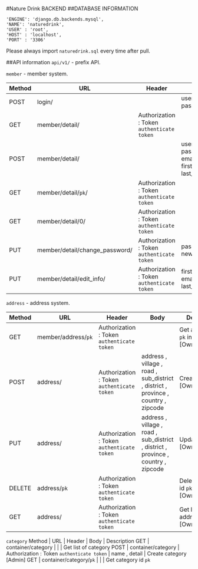 #Nature Drink BACKEND
##DATABASE INFORMATION   

  ```
  'ENGINE': 'django.db.backends.mysql',
  'NAME': 'naturedrink',
  'USER' : 'root',
  'HOST' : 'localhost',
  'PORT' : '3306'
  ```

  Please always import `naturedrink.sql` every time after pull.

##API information
  `api/v1/` - prefix API.

  `member` - member system.   

  Method | URL | Header | Body | Description
  --- | --- | --- | --- | ---
  POST | login/ |  | username , password | Login user and Get Token
  GET | member/detail/ | Authorization : Token `authenticate token` |  | Get list of member [OwnerOrAdmin]
  POST | member/detail/ |  | username , password , email , first_name , last_name | Create user
  GET | member/detail/`pk`/ | Authorization : Token `authenticate token` |  | Get user id `pk` info [OwnerOrAdmin]
  GET | member/detail/0/ | Authorization : Token `authenticate token` |  | Get current user [OwnerOrAdmin]
  PUT | member/detail/change_password/ | Authorization : Token `authenticate token` | password , new_password | Change password [OwnerOrAdmin]
  PUT | member/detail/edit_info/ | Authorization : Token `authenticate token` | first_name , email , last_name | Edit user info [OwnerOrAdmin]

  `address` - address system.

  Method | URL | Header | Body | Description
  --- | --- | --- | --- | ---
  GET | member/address/`pk` | Authorization : Token `authenticate token` |  | Get address id `pk` info [OwnerOrAdmin]
  POST | address/ | Authorization : Token `authenticate token` | address , village , road , sub_district , district , province , country , zipcode | Create address [OwnerOrAdmin]
  PUT | address/ | Authorization : Token `authenticate token` | address , village , road , sub_district , district , province , country , zipcode | Update address [OwnerOrAdmin]
  DELETE | address/`pk` | Authorization : Token `authenticate token` |  | Delete Address id `pk` [OwnerOrAdmin]
  GET | address/ | Authorization : Token `authenticate token` |  | Get list of address [OwnerOrAdmin]

  `category`
  Method | URL | Header | Body | Description
  GET | container/category |  |   |  Get list of category
  POST | container/category | Authorization : Token `authenticate token` | name , detail | Create category [Admin]
  GET | container/category/`pk` |  |  | Get category id `pk`
  

